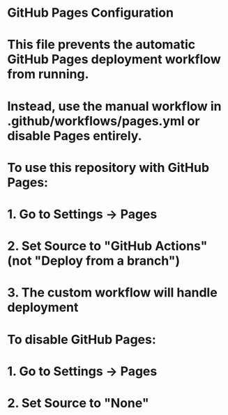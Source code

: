 # GitHub Pages Configuration

# This file prevents the automatic GitHub Pages deployment workflow from running.
# Instead, use the manual workflow in .github/workflows/pages.yml or disable Pages entirely.
#
# To use this repository with GitHub Pages:
# 1. Go to Settings → Pages
# 2. Set Source to "GitHub Actions" (not "Deploy from a branch")
# 3. The custom workflow will handle deployment
#
# To disable GitHub Pages:
# 1. Go to Settings → Pages  
# 2. Set Source to "None"
